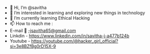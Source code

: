 - 👋 Hi, I’m @savitha
- 👀 I’m interested in learning and exploring new things in technology 
- 🌱 I’m currently learning Ethical Hacking 
- 📫 How to reach me :
- E-mail 📨 -jsavitha65@gmail.com
- Linkdin - https://www.linkedin.com/in/savitha-j-a477b124b
- Youtube - https://youtube.com/@hacker_girl_official?si=3e8BZfBg0rD15X-9


<!---
savithaRj/savithaRj is a ✨ special ✨ repository because its `README.md` (this file) appears on your GitHub profile.
You can click the Preview link to take a look at your changes.
--->
